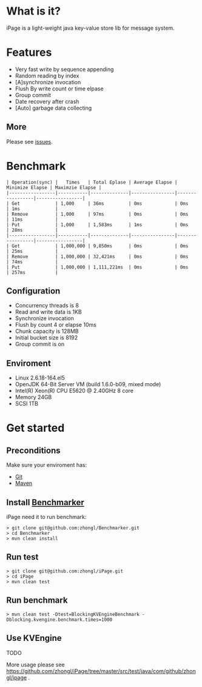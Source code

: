 # What is it?

iPage is a light-weight java key-value store lib for message system.

# Features

* Very fast write by sequence appending
* Random reading by index
* \[A\]synchronize invocation
* Flush By write count or time elpase
* Group commit
* Date recovery after crash
* \[Auto\] garbage data collecting

## More

Please see [issues](https://github.com/zhongl/iPage/issues?sort=created&direction=desc&state=open&page=1).

# Benchmark

    | Operation(sync) |   Times   | Total Eplase | Average Elapse | Minimize Elapse | Maximzie Elapse |
    |-----------------|-----------|--------------|----------------|-----------------|-----------------|
    | Get             | 1,000     | 36ms         | 0ms            | 0ms             | 1ms             |
    | Remove          | 1,000     | 97ms         | 0ms            | 0ms             | 11ms            |
    | Put             | 1,000     | 1,583ms      | 1ms            | 0ms             | 28ms            |
    |-----------------|-----------|--------------|----------------|-----------------|-----------------|
    | Get             | 1,000,000 | 9,850ms      | 0ms            | 0ms             | 25ms            |
    | Remove          | 1,000,000 | 32,421ms     | 0ms            | 0ms             | 74ms            |
    | Put             | 1,000,000 | 1,111,221ms  | 0ms            | 0ms             | 257ms           |

## Configuration

* Concurrency threads is 8
* Read and write data is 1KB
* Synchronize invocation
* Flush by count 4 or elapse 10ms
* Chunk capacity is 128MB
* Initial bucket size is 8192
* Group commit is on

## Enviroment

* Linux 2.6.18-164.el5
* OpenJDK 64-Bit Server VM (build 1.6.0-b09, mixed mode)
* Intel(R) Xeon(R) CPU E5620  @ 2.40GHz 8 core
* Memory 24GB
* SCSI 1TB

# Get started

## Preconditions

Make sure your enviroment has:

* [Git](http://git-scm.com/)
* [Maven](http://maven.apache.org/)

## Install [Benchmarker](https://github.com/zhongl/Benchmarker)

iPage need it to run benchmark:

    > git clone git@github.com:zhongl/Benchmarker.git
    > cd Benchmarker
    > mvn clean install

## Run test

    > git clone git@github.com:zhongl/iPage.git
    > cd iPage
    > mvn clean test

## Run benchmark

    > mvn clean test -Dtest=BlockingKVEngineBenchmark -Dblocking.kvengine.benchmark.times=1000

## Use KVEngine

TODO

More usage please see <https://github.com/zhongl/iPage/tree/master/src/test/java/com/github/zhongl/ipage> .